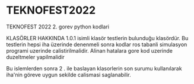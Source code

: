 # TEKNOFEST2022
TEKNOFEST 2022 2. gorev python kodlari

KLASÖRLER HAKKINDA
1.0.1 isimli klasör testlerin bulunduğu klasördür. 
Bu testlerin hepsi iha üzerinde denenmeli sonra kodlar ros tabanli simulasyon programi uzerinde calistirilmalidir.
Alinan hatalara gore kod uzerinde duzeltmeler yapilmalidir

Bu islemlerden sonra 2 . ile baslayan klasorlerin son surumu kullanılarak iha'nin göreve uygun sekilde calismasi saglanabilir.
